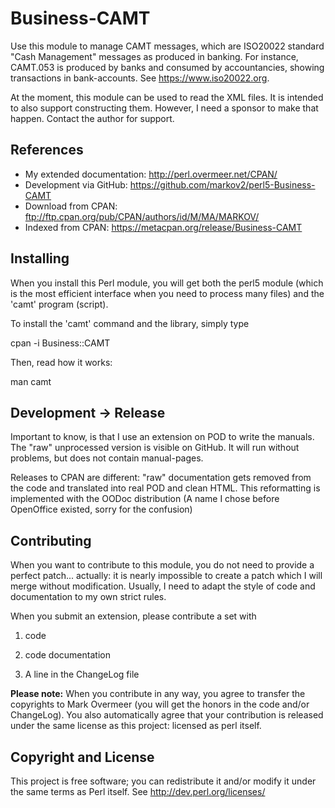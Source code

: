 # Business-CAMT

Use this module to manage CAMT messages, which are ISO20022 standard
"Cash Management" messages as produced in banking.  For instance,
CAMT.053 is produced by banks and consumed by accountancies, showing
transactions in bank-accounts.  See https://www.iso20022.org.

At the moment, this module can be used to read the XML files.  It is
intended to also support constructing them.  However, I need a sponsor
to make that happen.  Contact the author for support.

## References

  * My extended documentation: <http://perl.overmeer.net/CPAN/>
  * Development via GitHub: <https://github.com/markov2/perl5-Business-CAMT>
  * Download from CPAN: <ftp://ftp.cpan.org/pub/CPAN/authors/id/M/MA/MARKOV/>
  * Indexed from CPAN: <https://metacpan.org/release/Business-CAMT>

## Installing

When you install this Perl module, you will get both the perl5 module (which
is the most efficient interface when you need to process many files) and the
'camt' program (script).

To install the 'camt' command and the library, simply type

   cpan -i Business::CAMT

Then, read how it works:

   man camt

## Development &rarr; Release

Important to know, is that I use an extension on POD to write the manuals.
The "raw" unprocessed version is visible on GitHub.  It will run without
problems, but does not contain manual-pages.

Releases to CPAN are different: "raw" documentation gets removed from
the code and translated into real POD and clean HTML.  This reformatting
is implemented with the OODoc distribution (A name I chose before OpenOffice
existed, sorry for the confusion)

## Contributing

When you want to contribute to this module, you do not need to provide
a perfect patch... actually: it is nearly impossible to create a patch
which I will merge without modification.  Usually, I need to adapt the
style of code and documentation to my own strict rules.

When you submit an extension, please contribute a set with

1. code

2. code documentation

3. A line in the ChangeLog file

**Please note:**
When you contribute in any way, you agree to transfer the copyrights to
Mark Overmeer (you will get the honors in the code and/or ChangeLog).
You also automatically agree that your contribution is released under
the same license as this project: licensed as perl itself.

## Copyright and License

This project is free software; you can redistribute it and/or modify it
under the same terms as Perl itself.
See <http://dev.perl.org/licenses/>

